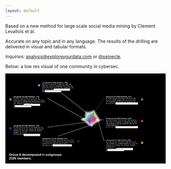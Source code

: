 ```yaml
---
layout: default
---
```


Based on a new method for large scale social media mining by Clement Levallois et al.

Accurate on any topic and in any language. The results of the drilling are delivered in visual and tabular formats.

*Inquiries:* analysis@exploreyourdata.com or [@seinecle](http://twitter.com/seinecle).

Below: a low res visual of one community in cybersec.

![a real network](./images/viz.png)



